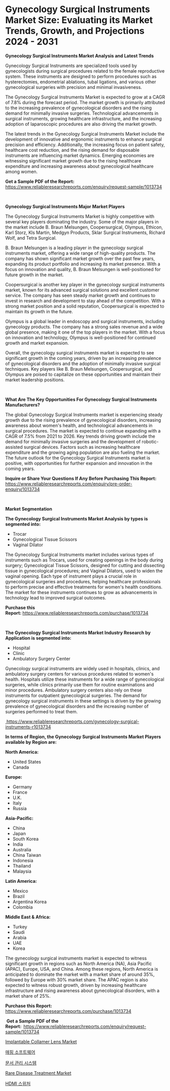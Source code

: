 <p><h1>Gynecology Surgical Instruments Market Size: Evaluating its Market Trends, Growth, and Projections 2024 - 2031</h1></p><p><strong>Gynecology Surgical Instruments Market Analysis and Latest Trends</strong></p>
<p><p>Gynecology Surgical Instruments are specialized tools used by gynecologists during surgical procedures related to the female reproductive system. These instruments are designed to perform procedures such as hysterectomies, endometrial ablations, tubal ligations, and various other gynecological surgeries with precision and minimal invasiveness.</p><p>The Gynecology Surgical Instruments Market is expected to grow at a CAGR of 7.8% during the forecast period. The market growth is primarily attributed to the increasing prevalence of gynecological disorders and the rising demand for minimally invasive surgeries. Technological advancements in surgical instruments, growing healthcare infrastructure, and the increasing adoption of laparoscopic procedures are also driving the market growth.</p><p>The latest trends in the Gynecology Surgical Instruments Market include the development of innovative and ergonomic instruments to enhance surgical precision and efficiency. Additionally, the increasing focus on patient safety, healthcare cost reduction, and the rising demand for disposable instruments are influencing market dynamics. Emerging economies are witnessing significant market growth due to the rising healthcare expenditure and increasing awareness about gynecological healthcare among women.</p></p>
<p><strong>Get a Sample PDF of the Report:&nbsp;</strong> <a href="https://www.reliableresearchreports.com/enquiry/request-sample/1013734">https://www.reliableresearchreports.com/enquiry/request-sample/1013734</a></p>
<p>&nbsp;</p>
<p><strong>Gynecology Surgical Instruments Major Market Players</strong></p>
<p><p>The Gynecology Surgical Instruments Market is highly competitive with several key players dominating the industry. Some of the major players in the market include B. Braun Melsungen, Coopersurgical, Olympus, Ethicon, Karl Storz, Kls Martin, Medgyn Products, Sklar Surgical Instruments, Richard Wolf, and Tetra Surgical.</p><p>B. Braun Melsungen is a leading player in the gynecology surgical instruments market, offering a wide range of high-quality products. The company has shown significant market growth over the past few years, expanding its product portfolio and increasing its market presence. With a focus on innovation and quality, B. Braun Melsungen is well-positioned for future growth in the market.</p><p>Coopersurgical is another key player in the gynecology surgical instruments market, known for its advanced surgical solutions and excellent customer service. The company has seen steady market growth and continues to invest in research and development to stay ahead of the competition. With a strong market position and a solid reputation, Coopersurgical is expected to maintain its growth in the future.</p><p>Olympus is a global leader in endoscopy and surgical instruments, including gynecology products. The company has a strong sales revenue and a wide global presence, making it one of the top players in the market. With a focus on innovation and technology, Olympus is well-positioned for continued growth and market expansion.</p><p>Overall, the gynecology surgical instruments market is expected to see significant growth in the coming years, driven by an increasing prevalence of gynecological disorders and the adoption of minimally invasive surgical techniques. Key players like B. Braun Melsungen, Coopersurgical, and Olympus are poised to capitalize on these opportunities and maintain their market leadership positions.</p></p>
<p>&nbsp;</p>
<p><strong>What Are The Key Opportunities For Gynecology Surgical Instruments Manufacturers?</strong></p>
<p><p>The global Gynecology Surgical Instruments market is experiencing steady growth due to the rising prevalence of gynecological disorders, increasing awareness about women's health, and technological advancements in surgical procedures. The market is expected to continue expanding with a CAGR of 7.5% from 2021 to 2026. Key trends driving growth include the demand for minimally invasive surgeries and the development of robotic-assisted surgical devices. Factors such as increasing healthcare expenditure and the growing aging population are also fueling the market. The future outlook for the Gynecology Surgical Instruments market is positive, with opportunities for further expansion and innovation in the coming years.</p></p>
<p><strong>Inquire or Share Your Questions If Any Before Purchasing This Report:</strong> <a href="https://www.reliableresearchreports.com/enquiry/pre-order-enquiry/1013734">https://www.reliableresearchreports.com/enquiry/pre-order-enquiry/1013734</a></p>
<p>&nbsp;</p>
<p><strong>Market Segmentation</strong></p>
<p><strong>The Gynecology Surgical Instruments Market Analysis by types is segmented into:</strong></p>
<p><ul><li>Trocar</li><li>Gynecological Tissue Scissors</li><li>Vaginal Dilator</li></ul></p>
<p><p>The Gynecology Surgical Instruments market includes various types of instruments such as Trocars, used for creating openings in the body during surgery; Gynecological Tissue Scissors, designed for cutting and dissecting tissue in gynecological procedures; and Vaginal Dilators, used to widen the vaginal opening. Each type of instrument plays a crucial role in gynecological surgeries and procedures, helping healthcare professionals to perform precise and effective treatments for women's health conditions. The market for these instruments continues to grow as advancements in technology lead to improved surgical outcomes.</p></p>
<p><strong>Purchase this Report:&nbsp;</strong><a href="https://www.reliableresearchreports.com/purchase/1013734">https://www.reliableresearchreports.com/purchase/1013734</a></p>
<p>&nbsp;</p>
<p><strong>The Gynecology Surgical Instruments Market Industry Research by Application is segmented into:</strong></p>
<p><ul><li>Hospital</li><li>Clinic</li><li>Ambulatory Surgery Center</li></ul></p>
<p><p>Gynecology surgical instruments are widely used in hospitals, clinics, and ambulatory surgery centers for various procedures related to women's health. Hospitals utilize these instruments for a wide range of gynecological surgeries, while clinics primarily use them for routine examinations and minor procedures. Ambulatory surgery centers also rely on these instruments for outpatient gynecological surgeries. The demand for gynecology surgical instruments in these settings is driven by the growing prevalence of gynecological disorders and the increasing number of surgeries performed to treat them.</p></p>
<p><a href="https://www.reliableresearchreports.com/gynecology-surgical-instruments-r1013734">&nbsp;https://www.reliableresearchreports.com/gynecology-surgical-instruments-r1013734</a></p>
<p><strong>In terms of Region, the Gynecology Surgical Instruments Market Players available by Region are:</strong></p>
<p>
    <p> <strong> North America: </strong>
        <ul>
            <li>United States</li>
            <li>Canada</li>
        </ul>
        </p> 
    <p> <strong> Europe: </strong>
        <ul>
            <li>Germany</li>
            <li>France</li>
            <li>U.K.</li>
            <li>Italy</li>
            <li>Russia</li>
        </ul>
        </p> 
    <p> <strong> Asia-Pacific: </strong>
        <ul>
            <li>China</li>
            <li>Japan</li>
            <li>South Korea</li>
            <li>India</li>
            <li>Australia</li>
            <li>China Taiwan</li>
            <li>Indonesia</li>
            <li>Thailand</li>
            <li>Malaysia</li>
        </ul>
        </p> 
    <p> <strong> Latin America: </strong>
        <ul>
            <li>Mexico</li>
            <li>Brazil</li>
            <li>Argentina Korea</li>
            <li>Colombia</li>
        </ul>
        </p> 
    <p> <strong> Middle East & Africa: </strong>
        <ul>
            <li>Turkey</li>
            <li>Saudi</li>
            <li>Arabia</li>
            <li>UAE</li>
            <li>Korea</li>
        </ul>
    </p>
    </p>
<p><p>The gynecology surgical instruments market is expected to witness significant growth in regions such as North America (NA), Asia Pacific (APAC), Europe, USA, and China. Among these regions, North America is anticipated to dominate the market with a market share of around 35%, followed by Europe with 30% market share. The APAC region is also expected to witness robust growth, driven by increasing healthcare infrastructure and rising awareness about gynecological disorders, with a market share of 25%.</p></p>
<p><strong>Purchase this Report: </strong><a href="https://www.reliableresearchreports.com/purchase/1013734">https://www.reliableresearchreports.com/purchase/1013734</a></p>
<p>&nbsp;<strong>Get a Sample PDF of the Report:&nbsp;&nbsp;</strong><a href="https://www.reliableresearchreports.com/enquiry/request-sample/1013734">https://www.reliableresearchreports.com/enquiry/request-sample/1013734</a></p>
<p><strong></strong></p>
<p><p><a href="https://github.com/mabutironaldo/Market-Research-Report-List-4/blob/main/implantable-collamer-lens-market.md">Implantable Collamer Lens Market</a></p><p><a href="https://github.com/hxzi07639916/Market-Research-Report-List-2/blob/main/208407245929.md">매핑 소프트웨어</a></p><p><a href="https://medium.com/@flower89678/%EB%AC%B8%EC%84%9C-%EA%B4%80%EB%A6%AC-%EC%8B%9C%EC%8A%A4%ED%85%9C-%EC%8B%9C%EC%9E%A5%EC%9D%80-%EC%8B%9C%EC%9E%A5-%EC%A0%90%EC%9C%A0%EC%9C%A8-%EC%8B%9C%EC%9E%A5-%EB%8F%99%ED%96%A5-%EB%B0%8F-%EC%8B%9C%EC%9E%A5-%EC%84%B1%EC%9E%A5%EC%97%90-%EA%B4%80%ED%95%9C-%EC%A0%95%EB%B3%B4%EB%A5%BC-%EC%A0%9C%EA%B3%B5%ED%95%A9%EB%8B%88%EB%8B%A4-c7f7bd2ee46c">문서 관리 시스템</a></p><p><a href="https://www.linkedin.com/pulse/rare-disease-treatment-market-size-cagr-trends-2024-2030-stokks-abxlf?trackingId=rbyBlA9vauv%2FX1OofqWSKA%3D%3D">Rare Disease Treatment Market</a></p><p><a href="https://medium.com/@mehereenadusoye/hdmi-%EC%8A%A4%EC%9C%84%EC%B2%98-%EC%8B%9C%EC%9E%A5-%EA%B2%BD%EC%9F%81-%EB%B6%84%EC%84%9D-%EC%8B%9C%EC%9E%A5-%EB%8F%99%ED%96%A5-%EB%B0%8F-2031%EB%85%84%EA%B9%8C%EC%A7%80%EC%9D%98-%EC%98%88%EC%B8%A1-50bc70dc41c9">HDMI 스위처</a></p></p>